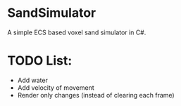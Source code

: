 # SandSimulator
A simple ECS based voxel sand simulator in C#.


# TODO List:
* Add water
* Add velocity of movement
* Render only changes (instead of clearing each frame)
